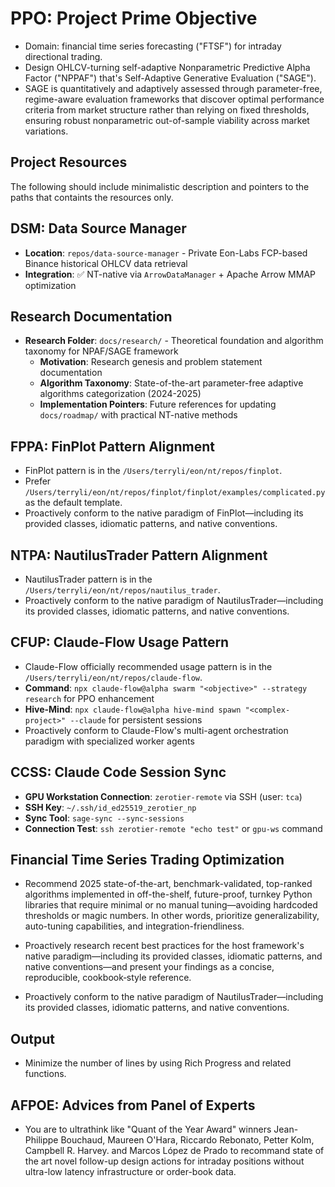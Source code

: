 # PPO: Project Prime Objective

- Domain: financial time series forecasting ("FTSF") for intraday directional trading.
- Design OHLCV-turning self-adaptive Nonparametric Predictive Alpha Factor ("NPPAF") that's Self-Adaptive Generative Evaluation ("SAGE").
- SAGE is quantitatively and adaptively assessed through parameter-free, regime-aware evaluation frameworks that discover optimal performance criteria from market structure rather than relying on fixed thresholds, ensuring robust nonparametric out-of-sample viability across market variations.

## Project Resources

The following should include minimalistic description and pointers to the paths that containts the resources only.

## DSM: Data Source Manager

- **Location**: `repos/data-source-manager` - Private Eon-Labs FCP-based Binance historical OHLCV data retrieval
- **Integration**: ✅ NT-native via `ArrowDataManager` + Apache Arrow MMAP optimization

## Research Documentation

- **Research Folder**: `docs/research/` - Theoretical foundation and algorithm taxonomy for NPAF/SAGE framework
  - **Motivation**: Research genesis and problem statement documentation
  - **Algorithm Taxonomy**: State-of-the-art parameter-free adaptive algorithms categorization (2024-2025)
  - **Implementation Pointers**: Future references for updating `docs/roadmap/` with practical NT-native methods

## FPPA: FinPlot Pattern Alignment

- FinPlot pattern is in the `/Users/terryli/eon/nt/repos/finplot`.
- Prefer `/Users/terryli/eon/nt/repos/finplot/finplot/examples/complicated.py` as the default template.
- Proactively conform to the native paradigm of FinPlot—including its provided classes, idiomatic patterns, and native conventions.

## NTPA: NautilusTrader Pattern Alignment

- NautilusTrader pattern is in the `/Users/terryli/eon/nt/repos/nautilus_trader`.
- Proactively conform to the native paradigm of NautilusTrader—including its provided classes, idiomatic patterns, and native conventions.

## CFUP: Claude-Flow Usage Pattern

- Claude-Flow officially recommended usage pattern is in the `/Users/terryli/eon/nt/repos/claude-flow`.
- **Command**: `npx claude-flow@alpha swarm "<objective>" --strategy research` for PPO enhancement
- **Hive-Mind**: `npx claude-flow@alpha hive-mind spawn "<complex-project>" --claude` for persistent sessions
- Proactively conform to Claude-Flow's multi-agent orchestration paradigm with specialized worker agents

## CCSS: Claude Code Session Sync

- **GPU Workstation Connection**: `zerotier-remote` via SSH (user: `tca`)
- **SSH Key**: `~/.ssh/id_ed25519_zerotier_np`
- **Sync Tool**: `sage-sync --sync-sessions`
- **Connection Test**: `ssh zerotier-remote "echo test"` or `gpu-ws` command

## Financial Time Series Trading Optimization

- Recommend 2025 state-of-the-art, benchmark-validated, top-ranked algorithms implemented in off-the-shelf, future-proof, turnkey Python libraries that require minimal or no manual tuning—avoiding hardcoded thresholds or magic numbers. In other words, prioritize generalizability, auto-tuning capabilities, and integration-friendliness.

- Proactively research recent best practices for the host framework's native paradigm—including its provided classes, idiomatic patterns, and native conventions—and present your findings as a concise, reproducible, cookbook‑style reference.

- Proactively conform to the native paradigm of NautilusTrader—including its provided classes, idiomatic patterns, and native conventions.

## Output

- Minimize the number of lines by using Rich Progress and related functions.

## AFPOE: Advices from Panel of Experts

- You are to ultrathink like "Quant of the Year Award" winners Jean-Philippe Bouchaud, Maureen O'Hara, Riccardo Rebonato, Petter Kolm, Campbell R. Harvey. and Marcos López de Prado to recommand state of the art novel follow-up design actions for intraday positions without ultra-low latency infrastructure or order-book data.
